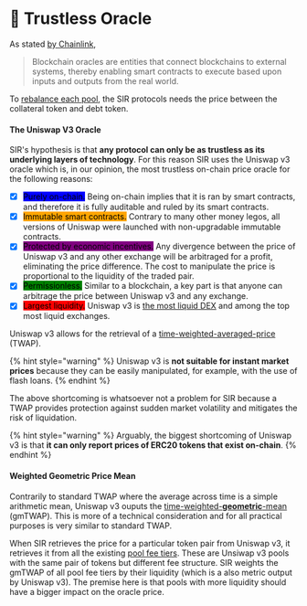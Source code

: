 # 🔮 Trustless Oracle

As stated [by Chainlink](https://chain.link/education/blockchain-oracles),

> Blockchain oracles are entities that connect blockchains to external systems, thereby enabling smart contracts to execute based upon inputs and outputs from the real world.&#x20;

To [rebalance each pool](leverage-rebalancing/), the SIR protocols needs the price between the collateral token and debt token.&#x20;

#### The Uniswap V3 Oracle

SIR's hypothesis is that **any protocol can only be as trustless as its underlying layers of technology**. For this reason SIR uses the Uniswap v3 oracle which is, in our opinion, the most trustless on-chain price oracle for the following reasons:

* [x] <mark style="background-color:blue;">Purely on-chain.</mark>  Being on-chain implies that it is ran by smart contracts, and therefore it is fully auditable and ruled by its smart contracts.
* [x] <mark style="background-color:orange;">Immutable smart contracts.</mark> Contrary to many other money legos, all versions of Uniswap were launched with non-upgradable immutable contracts.
* [x] <mark style="background-color:purple;">Protected by economic incentives.</mark> Any divergence between the price of Uniswap v3 and any other exchange will be arbitraged for a profit, eliminating the price difference. The cost to manipulate the price is proportional to the liquidity of the traded pair.
* [x] <mark style="background-color:green;">Permissionless.</mark> Similar to a blockchain, a key part is that anyone can arbitrage the price between Uniswap v3 and any exchange.
* [x] <mark style="background-color:red;">Largest liquidity.</mark> Uniswap v3 is [the most liquid DEX](https://www.coingecko.com/en/dex) and among the top most liquid exchanges.

Uniswap v3 allows for the retrieval of a [time-weighted-averaged-price](https://en.wikipedia.org/wiki/Time-weighted\_average\_price) (TWAP).

{% hint style="warning" %}
Uniswap v3 is **not suitable for instant market prices** because they can be easily manipulated, for example, with the use of flash loans.&#x20;
{% endhint %}

The above shortcoming is whatsoever not a problem for SIR because a TWAP provides protection against sudden market volatility and mitigates the risk of liquidation.

{% hint style="warning" %}
Arguably, the biggest shortcoming of Uniswap v3 is that **it can only report prices of ERC20 tokens that exist on-chain**.
{% endhint %}

#### Weighted Geometric Price Mean&#x20;

Contrarily to standard TWAP where the average across time is a simple arithmetic mean, Uniswap v3 ouputs the [time-weighted-**geometric**-mean](https://twitter.com/danrobinson/status/1455237045568348163?lang=en) (gmTWAP). This is more of a technical consideration and for all practical purposes is very similar to standard TWAP.

When SIR retrieves the price for a particular token pair from Uniswap v3, it retrieves it from all the existing [pool fee tiers](https://docs.uniswap.org/protocol/concepts/V3-overview/fees#pool-fees-tiers). These are Unsiwap v3 pools with the same pair of tokens but different fee structure. SIR weights the gmTWAP of all pool fee tiers by their liquidity (which is a also metric output by Uniswap v3). The premise here is that pools with more liquidity should have a bigger impact on the oracle price.



